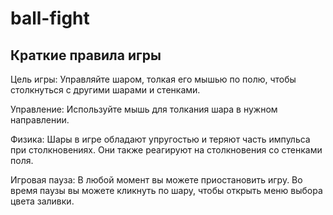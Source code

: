 # ball-fight

## Краткие правила игры

Цель игры: Управляйте шаром, толкая его мышью по полю, чтобы столкнуться с другими шарами и стенками.

Управление: Используйте мышь для толкания шара в нужном направлении.

Физика: Шары в игре обладают упругостью и теряют часть импульса при столкновениях. Они также реагируют на столкновения со стенками поля.

Игровая пауза: В любой момент вы можете приостановить игру. Во время паузы вы можете кликнуть по шару, чтобы открыть меню выбора цвета заливки.
